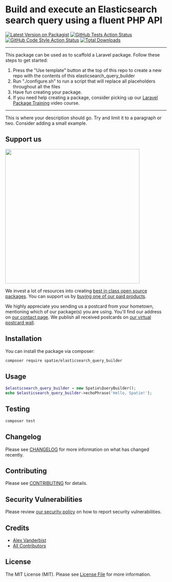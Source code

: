 # Build and execute an Elasticsearch search query using a fluent PHP API

[![Latest Version on Packagist](https://img.shields.io/packagist/v/spatie/elasticsearch_query_builder.svg?style=flat-square)](https://packagist.org/packages/spatie/elasticsearch_query_builder)
[![GitHub Tests Action Status](https://img.shields.io/github/workflow/status/spatie/elasticsearch_query_builder/run-tests?label=tests)](https://github.com/spatie/elasticsearch_query_builder/actions?query=workflow%3ATests+branch%3Amaster)
[![GitHub Code Style Action Status](https://img.shields.io/github/workflow/status/spatie/elasticsearch_query_builder/Check%20&%20fix%20styling?label=code%20style)](https://github.com/spatie/elasticsearch_query_builder/actions?query=workflow%3A"Check+%26+fix+styling"+branch%3Amaster)
[![Total Downloads](https://img.shields.io/packagist/dt/spatie/elasticsearch_query_builder.svg?style=flat-square)](https://packagist.org/packages/spatie/elasticsearch_query_builder)

---
This package can be used as to scaffold a Laravel package. Follow these steps to get started:

1. Press the "Use template" button at the top of this repo to create a new repo with the contents of this elasticsearch_query_builder
2. Run "./configure.sh" to run a script that will replace all placeholders throughout all the files
3. Have fun creating your package.
4. If you need help creating a package, consider picking up our <a href="https://laravelpackage.training">Laravel Package Training</a> video course.
---

This is where your description should go. Try and limit it to a paragraph or two. Consider adding a small example.

## Support us

[<img src="https://github-ads.s3.eu-central-1.amazonaws.com/elasticsearch-query-builder.jpg?t=1" width="419px" />](https://spatie.be/github-ad-click/elasticsearch-query-builder)

We invest a lot of resources into creating [best in class open source packages](https://spatie.be/open-source). You can support us by [buying one of our paid products](https://spatie.be/open-source/support-us).

We highly appreciate you sending us a postcard from your hometown, mentioning which of our package(s) you are using. You'll find our address on [our contact page](https://spatie.be/about-us). We publish all received postcards on [our virtual postcard wall](https://spatie.be/open-source/postcards).

## Installation

You can install the package via composer:

```bash
composer require spatie/elasticsearch_query_builder
```

## Usage

```php
$elasticsearch_query_builder = new Spatie\QueryBuilder();
echo $elasticsearch_query_builder->echoPhrase('Hello, Spatie!');
```

## Testing

```bash
composer test
```

## Changelog

Please see [CHANGELOG](CHANGELOG.md) for more information on what has changed recently.

## Contributing

Please see [CONTRIBUTING](.github/CONTRIBUTING.md) for details.

## Security Vulnerabilities

Please review [our security policy](../../security/policy) on how to report security vulnerabilities.

## Credits

- [Alex Vanderbist](https://github.com/alexvanderbist)
- [All Contributors](../../contributors)

## License

The MIT License (MIT). Please see [License File](LICENSE.md) for more information.

